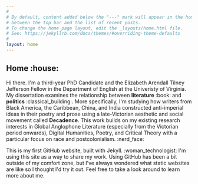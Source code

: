 ```yaml
---
#
# By default, content added below the "---" mark will appear in the home page
# between the top bar and the list of recent posts.
# To change the home page layout, edit the _layouts/home.html file.
# See: https://jekyllrb.com/docs/themes/#overriding-theme-defaults
#
layout: home
---
```


<h2>Home :house:</h2>
<p>Hi there.  I'm a third-year PhD Candidate and the Elizabeth Arendall Tilney Jefferson Fellow in the Department of English at the Univeristy of Virginia. My dissertation examines the relationship between <b>literature</b> :book: and <b>politics</b> :classical_building:.  More specifically, I'm studying how writers from Black America, the Caribbean, China, and India constructed anti-imperial ideas in their poetry and prose using a late-Victorian aesthetic and social movement called <b>Decadence</b>.  This work builds on my existing research interests in Global Anglophone Literature (especially from the Victorian period onwards), Digital Humanities, Poetry, and Critical Theory with a particular focus on race and postcolonialism. :nerd_face:
  
<p>This is my first GitHub website, built with Jekyll. :woman_technologist: I'm using this site as a way to share my work. Using GitHub has been a bit outside of my comfort zone, but I've always wondered what static websites are like so I thought I'd try it out. Feel free to take a look around to learn more about me. </p>
